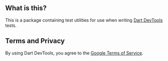 ## What is this?

This is a package containing test utilities for use when writing [Dart DevTools](https://pub.dev/packages/devtools) tests.

## Terms and Privacy

By using Dart DevTools, you agree to the [Google Terms of Service](https://policies.google.com/terms).
